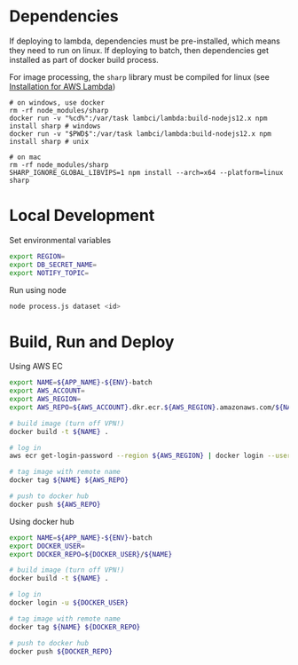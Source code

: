 # Dependencies

If deploying to lambda, dependencies must be pre-installed, which means they need to run on linux. If deploying to batch, then dependencies get installed as part of docker build process.

For image processing, the `sharp` library must be compiled for linux (see [Installation for AWS Lambda](https://sharp.pixelplumbing.com/install#aws-lambda))

```
# on windows, use docker
rm -rf node_modules/sharp
docker run -v "%cd%":/var/task lambci/lambda:build-nodejs12.x npm install sharp # windows
docker run -v "$PWD$":/var/task lambci/lambda:build-nodejs12.x npm install sharp # unix

# on mac
rm -rf node_modules/sharp
SHARP_IGNORE_GLOBAL_LIBVIPS=1 npm install --arch=x64 --platform=linux sharp
```

# Local Development

Set environmental variables

```sh
export REGION=
export DB_SECRET_NAME=
export NOTIFY_TOPIC=
```

Run using node

```sh
node process.js dataset <id>
```

# Build, Run and Deploy

Using AWS EC

```bash
export NAME=${APP_NAME}-${ENV}-batch
export AWS_ACCOUNT=
export AWS_REGION=
export AWS_REPO=${AWS_ACCOUNT}.dkr.ecr.${AWS_REGION}.amazonaws.com/${NAME}

# build image (turn off VPN!)
docker build -t ${NAME} .

# log in
aws ecr get-login-password --region ${AWS_REGION} | docker login --username AWS --password-stdin ${AWS_REPO}

# tag image with remote name
docker tag ${NAME} ${AWS_REPO}

# push to docker hub
docker push ${AWS_REPO}
```

Using docker hub

```bash
export NAME=${APP_NAME}-${ENV}-batch
export DOCKER_USER=
export DOCKER_REPO=${DOCKER_USER}/${NAME}

# build image (turn off VPN!)
docker build -t ${NAME} .

# log in
docker login -u ${DOCKER_USER}

# tag image with remote name
docker tag ${NAME} ${DOCKER_REPO}

# push to docker hub
docker push ${DOCKER_REPO}
```
